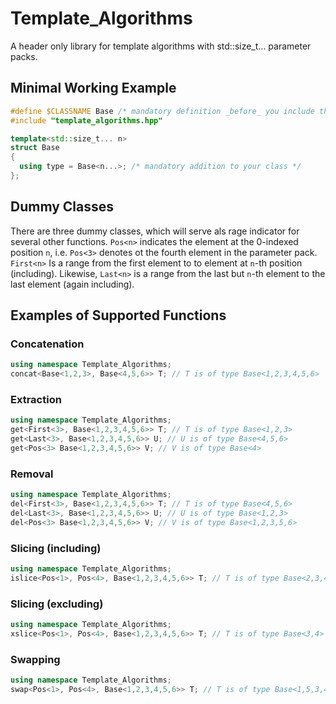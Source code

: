 # Template_Algorithms
A header only library for template algorithms with std::size_t... parameter packs.

## Minimal Working Example

```C++
#define $CLASSNAME Base /* mandatory definition _before_ you include the library, must match your class name */
#include "template_algorithms.hpp"

template<std::size_t... n>
struct Base
{
  using type = Base<n...>; /* mandatory addition to your class */
};
```

## Dummy Classes
There are three dummy classes, which will serve als rage indicator for several other functions. `Pos<n>` indicates the element at the 0-indexed position `n`, i.e. `Pos<3>` denotes ot the fourth element in the parameter pack. `First<n>` Is a range from the first element to to element at `n`-th position (including). Likewise, `Last<n>` is a range from the last but `n`-th element to the last element (again including).


## Examples of Supported Functions

### Concatenation

```C++
using namespace Template_Algorithms;
concat<Base<1,2,3>, Base<4,5,6>> T; // T is of type Base<1,2,3,4,5,6>
```

### Extraction

```C++
using namespace Template_Algorithms;
get<First<3>, Base<1,2,3,4,5,6>> T; // T is of type Base<1,2,3>
get<Last<3>, Base<1,2,3,4,5,6>> U; // U is of type Base<4,5,6>
get<Pos<3> Base<1,2,3,4,5,6>> V; // V is of type Base<4>
```


### Removal

```C++
using namespace Template_Algorithms;
del<First<3>, Base<1,2,3,4,5,6>> T; // T is of type Base<4,5,6>
del<Last<3>, Base<1,2,3,4,5,6>> U; // U is of type Base<1,2,3>
del<Pos<3> Base<1,2,3,4,5,6>> V; // V is of type Base<1,2,3,5,6>
```

### Slicing (including)

```C++
using namespace Template_Algorithms;
islice<Pos<1>, Pos<4>, Base<1,2,3,4,5,6>> T; // T is of type Base<2,3,4,5>
```

### Slicing (excluding)

```C++
using namespace Template_Algorithms;
xslice<Pos<1>, Pos<4>, Base<1,2,3,4,5,6>> T; // T is of type Base<3,4>
```

### Swapping 

```C++
using namespace Template_Algorithms;
swap<Pos<1>, Pos<4>, Base<1,2,3,4,5,6>> T; // T is of type Base<1,5,3,4,2,6>
```
